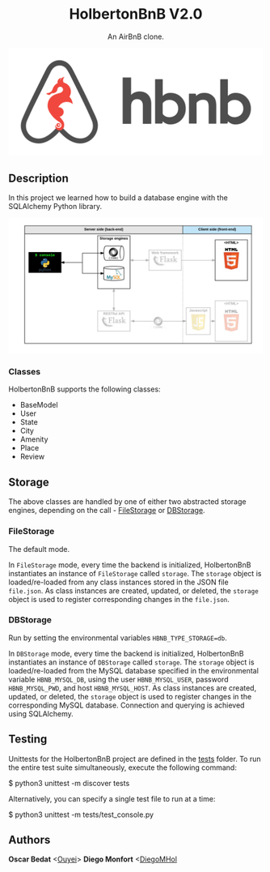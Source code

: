 <h1 align="center">HolbertonBnB V2.0</h1>
<p align="center">An AirBnB clone.</p>

<p align="center">
  <img src="https://github.com/Ouyei/AirBnB_clone/blob/master/images/hbnb%20img.png"
	    alt="HolbertonBnB logo">
</p>

## Description

In this project we learned how to build a database engine with the SQLAlchemy Python library. 

<p align="center">
  <img src="https://github.com/Ouyei/AirBnB_clone/blob/master/images/hbnb_step2.png"
	    alt="HolbertonBnB logo">
</p>

### Classes

HolbertonBnB supports the following classes:

* BaseModel
* User
* State
* City
* Amenity
* Place
* Review

## Storage

The above classes are handled by one of either two abstracted storage engines,
depending on the call - [FileStorage](./models/engine/file_storage.py) or
[DBStorage](./models/engine/db_storage.py).

### FileStorage

The default mode.

In `FileStorage` mode, every time the backend is initialized, HolbertonBnB
instantiates an instance of `FileStorage` called `storage`. The `storage`
object is loaded/re-loaded from any class instances stored in the JSON file
`file.json`. As class instances are created, updated, or deleted, the
`storage` object is used to register corresponding changes in the `file.json`.

### DBStorage

Run by setting the environmental variables `HBNB_TYPE_STORAGE=db`.

In `DBStorage` mode, every time the backend is initialized, HolbertonBnB
instantiates an instance of `DBStorage` called `storage`. The `storage` object
is loaded/re-loaded from the MySQL database specified in the environmental variable
`HBNB_MYSQL_DB`, using the user `HBNB_MYSQL_USER`, password `HBNB_MYSQL_PWD`, and
host `HBNB_MYSQL_HOST`. As class instances are created, updated, or deleted, the
`storage` object is used to register changes in the corresponding MySQL database.
Connection and querying is achieved using SQLAlchemy.

## Testing

Unittests for the HolbertonBnB project are defined in the [tests](./tests)
folder. To run the entire test suite simultaneously, execute the following command:

$ python3 unittest -m discover tests

Alternatively, you can specify a single test file to run at a time:

$ python3 unittest -m tests/test_console.py

## Authors

**Oscar Bedat** <[Ouyei](https://github.com/Ouyei)>
**Diego Monfort** <[DiegoMHol]()
